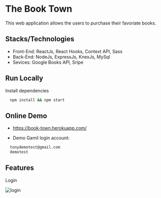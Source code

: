 
# The Book Town 

This web application allows the users to purchase their favoriate books.
## Stacks/Technologies

- Front-End: ReactJs, React Hooks, Context API, Sass
- Back-End: NodeJs, ExpressJs, KnexJs, MySql
- Sevices: Google Books API, Sripe



## Run Locally

Install dependencies

```bash
  npm install && npm start
```




## Online Demo

- https://book-town.herokuapp.com/

- Demo Gamil login account:

```bash
  tonydemotest@gmail.com
  demotest
```


## Features

Login

![login](https://user-images.githubusercontent.com/93957228/183469385-964f3f07-475d-492e-9070-6e4ff8e5c1f6.gif)


